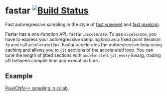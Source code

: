# fastar [![Build Status](https://travis-ci.org/j-towns/fastar.svg?branch=master)](https://travis-ci.org/j-towns/fastar)

Fast autoregressive sampling in the style of [fast wavenet](https://github.com/tomlepaine/fast-wavenet) and [fast pixelcnn](https://github.com/PrajitR/fast-pixel-cnn). 

Fastar has a one-function API, `fastar.accelerate`. 
To use `accelerate`, you have to express your autoregressive sampling loop as a fixed point iteration `fp` and call `accelerate(fp)`. 
Fastar accelerates the autoregressive loop using caching and allows you to `jit` sections of the accelerated loop. 
You can tune the length of jitted sections with `accelerate`'s `jit_every` kwarg, trading off between compile time and execution time.

## Example 
[PixelCNN++ sampling in colab](https://colab.research.google.com/drive/1NDvCvgqqxM0aflqzWweNtJ5P8qxrf1kr).
